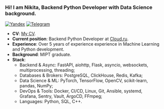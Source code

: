 ### Hi! I am Nikita, Backend Python Developer with Data Science background.

[![Yandex](https://img.shields.io/badge/-lindemann.na@phystech.edu-F9DB60?style=flat-square&logo=Yandex&logoColor=FF3333)](mailto:lindemann.na@phystech.edu)
[![Telegram](https://img.shields.io/badge/Telegram-blue?style=flat-square&logo=Telegram)](https://t.me/NikLinMIPT)

* **CV**: [My CV](https://github.com/LinNikMIPT/CV).
* **Current position**: Backend Python Developer at [Cloud.ru](https://cloud.ru/ru).
* **Experience**: Over 5 years of experience experience in Machine Learning and Python development.
* **Background**: MIPT graduate.
* **Stack**:
  - Backend & Async: FastAPI, aiohttp, Flask, asyncio, websockets, multiprocessing, threading;
  - Databases & Brokers: PostgreSQL, ClickHouse, Redis, Kafka;
  - Data Science & ML: PyTorch, TensorFlow, OpenCV, scikit-learn, pandas, NumPy;
  - DevOps & Tools: Docker, CI/CD, Linux, Git, Ansible, systemd, Grafana, Sentry, Vault, ArgoCD, FFmpeg;
  - Languages: Python, SQL, C++.

